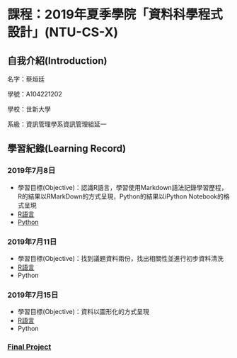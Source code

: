 <h1>課程：2019年夏季學院「資料科學程式設計」(NTU-CS-X)</h1>

<h2>自我介紹(Introduction)</h2>
<p>名字：蔡烜廷</p>
<p>學號：A104221202</p>
<p>學校：世新大學</p>
<p>系級：資訊管理學系資訊管理組延一</p>

<h2>學習紀錄(Learning Record)</h2>
<h3>2019年7月8日</h3>
<ul>
  <li>學習目標(Objective)：認識R語言，學習使用Markdown語法記錄學習歷程，R的結果以RMarkDown的方式呈現，Python的結果以iPython Notebook的格式呈現</li>
  <li><a href="https://htmlpreview.github.io/?https://github.com/shainting/Data-Science-Programming/blob/master/Week01/hw01.html">R語言</a></li>
  <li><a href="https://github.com/shainting/Data-Science-Programming/blob/master/Week01/20190708.ipynb">Python</a></li>
</ul>
<h3>2019年7月11日</h3>
<ul>
  <li>學習目標(Objective)：找到議題資料兩份，找出相關性並進行初步資料清洗</li>
  <li><a href="https://htmlpreview.github.io/?https://github.com/shainting/Data-Science-Programming/blob/master/20190711/hw01.html">R語言</a></li>
  <li><a>Python</a></li>
</ul>
<h3>2019年7月15日</h3>
<ul>
  <li>學習目標(Objective)：資料以圖形化的方式呈現</li>
  <li><a href="https://htmlpreview.github.io/?https://github.com/shainting/Data-Science-Programming/blob/master/hw02.html">R語言</a></li>
  <li><a>Python</a></li>
</ul>
<h3><a href="https://github.com/shainting/Data-Science-Programming/blob/master/webSpyderForDcardTrending.ipynb">Final Project</a></h3>
